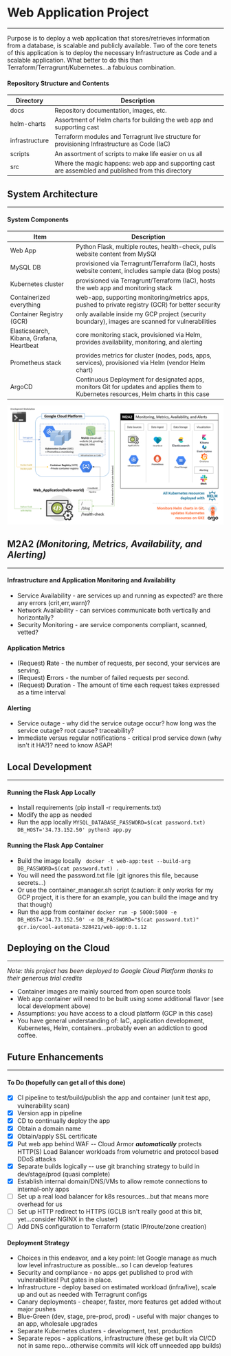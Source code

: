 # Web Application Project

---

Purpose is to deploy a web application that stores/retrieves information from a database, is scalable and publicly available. Two of the core tenets of this application is to deploy the necessary Infrastructure as Code and a scalable application. What better to do this than Terraform/Terragrunt/Kubernetes...a fabulous combination.

#### Repository Structure and Contents

| Directory      | Description |
|----------------|-------------|
| docs | Repository documentation, images, etc. |
| helm-charts | Assortment of Helm charts for building the web app and supporting cast |
| infrastructure | Terraform modules and Terragrunt live structure for provisioning Infrastructure as Code (IaC) |
| scripts | An assortment of scripts to make life easier on us all |
| src | Where the magic happens: web app and supporting cast are assembled and published from this directory |

## System Architecture

---

#### System Components

| Item | Description |
|------|-------------|
| Web App | Python Flask, multiple routes, health-check, pulls website content from MySQl |
| MySQL DB | provisioned via Terragrunt/Terraform (IaC), hosts website content, includes sample data (blog posts) |
| Kubernetes cluster | provisioned via Terragrunt/Terraform (IaC), hosts the web app and monitoring stack |
| Containerized everything | web-app, supporting monitoring/metrics apps, pushed to private registry (GCR) for better security |
| Container Registry (GCR) | only available inside my GCP project (security boundary), images are scanned for vulnerabilities |
| Elasticsearch, Kibana, Grafana, Heartbeat | core monitoring stack, provisioned via Helm, provides availability, monitoring, and alerting |
| Prometheus stack | provides metrics for cluster (nodes, pods, apps, services), provisioned via Helm (vendor Helm chart) |
| ArgoCD | Continuous Deployment for designated apps, monitors Git for updates and applies them to Kubernetes resources, Helm charts in this case |

![Web App Architecture Diagram](docs/web-app-architecture_v3.png)

## M2A2 _(Monitoring, Metrics, Availability, and Alerting)_

---

#### Infrastructure and Application Monitoring and Availability

* Service Availability - are services up and running as expected? are there any errors (crit,err,warn)?
* Network Availability - can services communicate both vertically and horizontally?
* Security Monitoring - are service components compliant, scanned, vetted?

#### Application Metrics

* (Request) **R**ate - the number of requests, per second, your services are serving.
* (Request) **E**rrors - the number of failed requests per second.
* (Request) **D**uration - The amount of time each request takes expressed as a time interval

#### Alerting

* Service outage - why did the service outage occur? how long was the service outage? root cause? traceability?
* Immediate versus regular notifications - critical prod service down (why isn't it HA?)? need to know ASAP!

## Local Development

---

#### Running the Flask App Locally

* Install requirements (pip install -r requirements.txt)
* Modify the app as needed
* Run the app locally `` MYSQL_DATABASE_PASSWORD=$(cat password.txt) DB_HOST='34.73.152.50' python3 app.py ``

#### Running the Flask App Container

* Build the image locally `` docker -t web-app:test --build-arg DB_PASSWORD=$(cat password.txt) .``
* You will need the password.txt file (git ignores this file, because secrets...)
* Or use the container_manager.sh script (caution: it only works for my GCP project, it is there for an example, you can build the image and try that though)
* Run the app from container `` docker run -p 5000:5000 -e DB_HOST='34.73.152.50' -e DB_PASSWORD="$(cat password.txt)" gcr.io/cool-automata-328421/web-app:0.1.12 ``

## Deploying on the Cloud

---

_Note: this project has been deployed to Google Cloud Platform thanks to their generous trial credits_

* Container images are mainly sourced from open source tools
* Web app container will need to be built using some additional flavor (see local development above)
* Assumptions: you have access to a cloud platform (GCP in this case)
* You have general understanding of: IaC, application development, Kubernetes, Helm, containers...probably even an addiction to good coffee.

## Future Enhancements

---

#### To Do (hopefully can get all of this done)

- [x] CI pipeline to test/build/publish the app and container (unit test app, vulnerability scan)
- [x] Version app in pipeline
- [x] CD to continually deploy the app
- [x] Obtain a domain name
- [x] Obtain/apply SSL certificate
- [x] Put web app behind WAF -- Cloud Armor **_automatically_** protects HTTP(S) Load Balancer workloads from volumetric and protocol based DDoS attacks
- [x] Separate builds logically -- use git branching strategy to build in dev/stage/prod (quasi complete)
- [x] Establish internal domain/DNS/VMs to allow remote connections to internal-only apps
- [ ] Set up a real load balancer for k8s resources...but that means more overhead for us
- [ ] Set up HTTP redirect to HTTPS (GCLB isn't really good at this bit, yet...consider NGINX in the cluster)
- [ ] Add DNS configuration to Terraform (static IP/route/zone creation)

#### Deployment Strategy

* Choices in this endeavor, and a key point: let Google manage as much low level infrastructure as possible...so I can develop features
* Security and compliance - no apps get published to prod with vulnerabilities! Put gates in place.
* Infrastructure - deploy based on estimated workload (infra/live), scale up and out as needed with Terragrunt configs
* Canary deployments - cheaper, faster, more features get added without major pushes
* Blue-Green (dev, stage, pre-prod, prod) - useful with major changes to an app, wholesale upgrades
* Separate Kubernetes clusters - development, test, production
* Separate repos - applications, infrastructure (these get built via CI/CD not in same repo...otherwise commits will kick off unneeded app builds)
